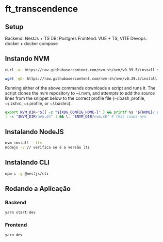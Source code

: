 # ft_transcendence

## Setup
Backend: NestJs + TS
DB: Postgres
Frontend: VUE + TS, VITE
Devops: docker + docker compose


## Instando NVM

```bash
curl -o- https://raw.githubusercontent.com/nvm-sh/nvm/v0.39.5/install.sh | bash
```
```bash
wget -qO- https://raw.githubusercontent.com/nvm-sh/nvm/v0.39.5/install.sh | bash
```

Running either of the above commands downloads a script and runs it. The script clones the nvm repository to ~/.nvm, 
and attempts to add the source lines from the snippet below to the correct profile file (~/.bash_profile, ~/.zshrc, ~/.profile, or ~/.bashrc).
```bash
export NVM_DIR="$([ -z "${XDG_CONFIG_HOME-}" ] && printf %s "${HOME}/.nvm" || printf %s "${XDG_CONFIG_HOME}/nvm")"
[ -s "$NVM_DIR/nvm.sh" ] && \. "$NVM_DIR/nvm.sh" # This loads nvm
```

## Instalando NodeJS
```bash
nvm install --lts
nodejs -v // verifica se é a versão lts
```
## Instalando CLI
```bash
npm i -g @nestjs/cli
```

## Rodando a Aplicação

### Backend
```bash
yarn start:dev
```
### Frontend
```bash
yarn dev
```
